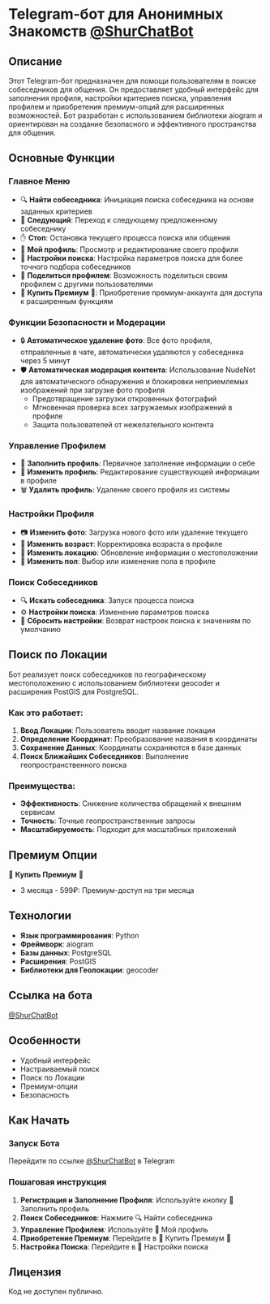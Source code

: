 # Telegram-бот для Анонимных Знакомств [@ShurChatBot](https://t.me/ShurChatBot)

## Описание
Этот Telegram-бот предназначен для помощи пользователям в поиске собеседников для общения. Он предоставляет удобный интерфейс для заполнения профиля, настройки критериев поиска, управления профилем и приобретения премиум-опций для расширенных возможностей. Бот разработан с использованием библиотеки aiogram и ориентирован на создание безопасного и эффективного пространства для общения.

## Основные Функции

### Главное Меню
- 🔍 **Найти собеседника**: Инициация поиска собеседника на основе заданных критериев
- 🔄 **Следующий**: Переход к следующему предложенному собеседнику
- ✋ **Стоп**: Остановка текущего процесса поиска или общения
- 👤 **Мой профиль**: Просмотр и редактирование своего профиля
- 📑 **Настройки поиска**: Настройка параметров поиска для более точного подбора собеседников
- 🔗 **Поделиться профилем**: Возможность поделиться своим профилем с другими пользователями
- 💎 **Купить Премиум** 💎: Приобретение премиум-аккаунта для доступа к расширенным функциям

### Функции Безопасности и Модерации
- 🔒 **Автоматическое удаление фото**: Все фото профиля, отправленные в чате, автоматически удаляются у собеседника через 5 минут
- 🛡️ **Автоматическая модерация контента**: Использование NudeNet для автоматического обнаружения и блокировки неприемлемых изображений при загрузке фото профиля
  - Предотвращение загрузки откровенных фотографий
  - Мгновенная проверка всех загружаемых изображений в профиле
  - Защита пользователей от нежелательного контента

### Управление Профилем
- 📝 **Заполнить профиль**: Первичное заполнение информации о себе
- 📝 **Изменить профиль**: Редактирование существующей информации в профиле
- 🗑 **Удалить профиль**: Удаление своего профиля из системы

### Настройки Профиля
- 📷 **Изменить фото**: Загрузка нового фото или удаление текущего
- 🔢 **Изменить возраст**: Корректировка возраста в профиле
- 📍 **Изменить локацию**: Обновление информации о местоположении
- 👫 **Изменить пол**: Выбор или изменение пола в профиле

### Поиск Собеседников
- 🔍 **Искать собеседника**: Запуск процесса поиска
- ⚙️ **Настройки поиска**: Изменение параметров поиска
- 🔄 **Сбросить настройки**: Возврат настроек поиска к значениям по умолчанию

## Поиск по Локации

Бот реализует поиск собеседников по географическому местоположению с использованием библиотеки geocoder и расширения PostGIS для PostgreSQL.

### Как это работает:
1. **Ввод Локации**: Пользователь вводит название локации
2. **Определение Координат**: Преобразование названия в координаты
3. **Сохранение Данных**: Координаты сохраняются в базе данных
4. **Поиск Ближайших Собеседников**: Выполнение геопространственного поиска

### Преимущества:
- **Эффективность**: Снижение количества обращений к внешним сервисам
- **Точность**: Точные геопространственные запросы
- **Масштабируемость**: Подходит для масштабных приложений

## Премиум Опции
💎 **Купить Премиум** 💎
- 3 месяца - 599₽: Премиум-доступ на три месяца

## Технологии
- **Язык программирования**: Python
- **Фреймворк**: aiogram
- **Базы данных**: PostgreSQL
- **Расширения**: PostGIS
- **Библиотеки для Геолокации**: geocoder

## Ссылка на бота
[@ShurChatBot](https://t.me/ShurChatBot)

## Особенности
- Удобный интерфейс
- Настраиваемый поиск
- Поиск по Локации
- Премиум-опции
- Безопасность

## Как Начать

### Запуск Бота
Перейдите по ссылке [@ShurChatBot](https://t.me/ShurChatBot) в Telegram

### Пошаговая инструкция
1. **Регистрация и Заполнение Профиля**: Используйте кнопку 📝 Заполнить профиль
2. **Поиск Собеседников**: Нажмите 🔍 Найти собеседника
3. **Управление Профилем**: Используйте 👤 Мой профиль
4. **Приобретение Премиум**: Перейдите в 💎 Купить Премиум 💎
5. **Настройка Поиска**: Перейдите в 📑 Настройки поиска

## Лицензия
Код не доступен публично.

